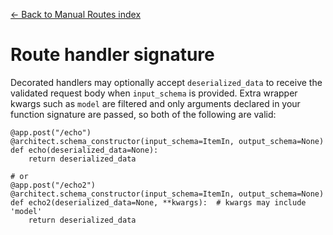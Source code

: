 [← Back to Manual Routes index](index.md)

# Route handler signature
Decorated handlers may optionally accept `deserialized_data` to receive the
validated request body when `input_schema` is provided. Extra wrapper kwargs
such as `model` are filtered and only arguments declared in your function
signature are passed, so both of the following are valid:
```
@app.post("/echo")
@architect.schema_constructor(input_schema=ItemIn, output_schema=None)
def echo(deserialized_data=None):
    return deserialized_data

# or
@app.post("/echo2")
@architect.schema_constructor(input_schema=ItemIn, output_schema=None)
def echo2(deserialized_data=None, **kwargs):  # kwargs may include 'model'
    return deserialized_data
```

